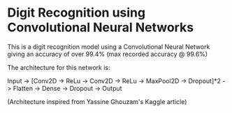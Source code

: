 # Digit Recognition using Convolutional Neural Networks

This is a digit recognition model using a Convolutional Neural Network giving an accuracy of over 99.4% (max recorded accuracy @ 99.6%)

The architecture for this network is:

Input -> [Conv2D -> ReLu -> Conv2D -> ReLu -> MaxPool2D -> Dropout]*2 -> Flatten -> Dense -> Dropout -> Output

(Architecture inspired from Yassine Ghouzam's Kaggle article)